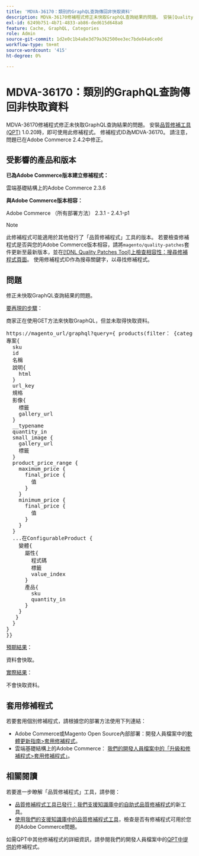 ```yaml
---
title: 'MDVA-36170：類別的GraphQL查詢傳回非快取資料'
description: MDVA-36170修補程式修正未快取GraphQL查詢結果的問題。 安裝[Quality Patches Tool (QPT)](/help/announcements/adobe-commerce-announcements/magento-quality-patches-released-new-tool-to-self-serve-quality-patches.md) 1.0.20時，即可使用此修補程式。 修補程式ID為MDVA-36170。 請注意，問題已在Adobe Commerce 2.4.2中修正。
exl-id: 6249b751-4b71-4833-ab86-ded615d648a8
feature: Cache, GraphQL, Categories
role: Admin
source-git-commit: 1d2e0c1b4a8e3d79a362500ee3ec7bde84a6ce0d
workflow-type: tm+mt
source-wordcount: '415'
ht-degree: 0%

---
```


# MDVA-36170：類別的GraphQL查詢傳回非快取資料

MDVA-36170修補程式修正未快取GraphQL查詢結果的問題。 安裝[品質修補工具(QPT)](/help/announcements/adobe-commerce-announcements/magento-quality-patches-released-new-tool-to-self-serve-quality-patches.md) 1.0.20時，即可使用此修補程式。 修補程式ID為MDVA-36170。 請注意，問題已在Adobe Commerce 2.4.2中修正。

## 受影響的產品和版本

**已為Adobe Commerce版本建立修補程式：**

雲端基礎結構上的Adobe Commerce 2.3.6

**與Adobe Commerce版本相容：**

Adobe Commerce （所有部署方法） 2.3.1 - 2.4.1-p1

>[!NOTE]
>
>此修補程式可能適用於其他發行了「品質修補程式」工具的版本。 若要檢查修補程式是否與您的Adobe Commerce版本相容，請將`magento/quality-patches`套件更新至最新版本，並在[[!DNL Quality Patches Tool]上檢查相容性：搜尋修補程式頁面](https://devdocs.magento.com/quality-patches/tool.html#patch-grid)。 使用修補程式ID作為搜尋關鍵字，以尋找修補程式。

## 問題

修正未快取GraphQL查詢結果的問題。

<u>要再現的步驟</u>：

商家正在使用GET方法來快取GraphQL，但並未取得快取資料。

<pre>https://magento_url/graphql?query={ products(filter： {category_id： {eq： "2"}}， pageSize： 2000， currentPage： 1， sort： {position： ASC}) {
專案{
  sku
  id
  名稱
  說明{
    html
  }
  url_key
  規格
  影像{
    標籤
    gallery_url
  }
  __typename
  quantity_in
  small_image {
    gallery_url
    標籤
  }
  product_price_range {
    maximum_price {
      final_price {
        值
      }
    }
    minimum_price {
      final_price {
        值
      }
    }
  }
  ...在ConfigurableProduct {
    變體{
      屬性{
        程式碼
        標籤
        value_index
      }
      產品{
        sku
        quantity_in
      }
    }
   }
  }
}
}}</pre>

<u>預期結果</u>：

資料會快取。

<u>實際結果</u>：

不會快取資料。

## 套用修補程式

若要套用個別修補程式，請根據您的部署方法使用下列連結：

* Adobe Commerce或Magento Open Source內部部署：開發人員檔案中的[軟體更新指南>套用修補程式](https://devdocs.magento.com/guides/v2.4/comp-mgr/patching/mqp.html)。
* 雲端基礎結構上的Adobe Commerce： [我們的開發人員檔案中的「升級和修補程式>套用修補程式」](https://devdocs.magento.com/cloud/project/project-patch.html)。

## 相關閱讀

若要進一步瞭解「品質修補程式」工具，請參閱：

* [品質修補程式工具已發行：我們支援知識庫中的自助式品質修補程式](/help/announcements/adobe-commerce-announcements/magento-quality-patches-released-new-tool-to-self-serve-quality-patches.md)的新工具。
* [使用我們的支援知識庫中的品質修補程式工具](/help/support-tools/patches-available-in-qpt-tool/check-patch-for-magento-issue-with-magento-quality-patches.md)，檢查是否有修補程式可用於您的Adobe Commerce問題。

如需QPT中其他修補程式的詳細資訊，請參閱我們的開發人員檔案中的[QPT中提供的](https://devdocs.magento.com/quality-patches/tool.html#patch-grid)修補程式。
